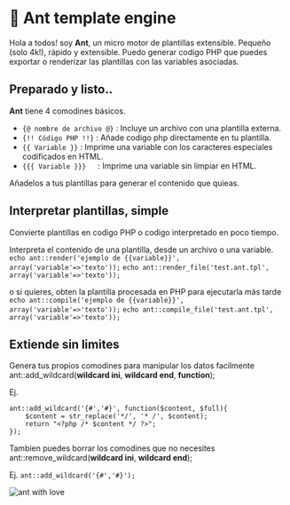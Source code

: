# 🐜 Ant template engine


Hola a todos! soy **Ant**, un micro motor de plantillas extensible.
Pequeño (solo 4k!), rápido y extensible. Puedo generar codigo PHP que puedes exportar o renderizar las plantillas con las variables asociadas.

## Preparado y listo..

**Ant** tiene 4 comodines básicos. 

* ```{@ nombre de archivo @}```	:	Incluye un archivo con una plantilla externa.
* ```{!! Código PHP !!}```	:	Añade codigo php directamente en tu plantilla.
* ```{{ Variable }}```	:	Imprime una variable con los caracteres especiales codificados en HTML.
* ```{{{ Variable }}}	```:	Imprime una variable sin limpiar en HTML.

Añadelos a tus plantillas para generar el contenido que quieas.

## Interpretar plantillas, simple

Convierte plantillas en codigo PHP o codigo interpretado en poco tiempo.

Interpreta el contenido de una plantilla, desde un archivo o una variable.
```echo ant::render('ejemplo de {{variable}}', array('variable'=>'texto'));```
```echo ant::render_file('test.ant.tpl', array('variable'=>'texto'));```

o si quieres, obten la plantilla procesada en PHP para ejecutarla más tarde
```echo ant::compile('ejemplo de {{variable}}', array('variable'=>'texto'));```
```echo ant::compile_file('test.ant.tpl', array('variable'=>'texto'));```

## Extiende sin limites

Genera tus propios comodines para manipular los datos facilmente
ant::add_wildcard(**wildcard ini**, **wildcard end**, **function**);

Ej. 
```
ant::add_wildcard('{#','#}', function($content, $full){
	$content = str_replace('*/', '* /', $content);
	return "<?php /* $content */ ?>";	
});
```

Tambien puedes borrar los comodines que no necesites
ant::remove_wildcard(**wildcard ini**, **wildcard end**);

Ej. ```ant::add_wildcard('{#','#}');```



![ant with love](ant-with-love.png)


